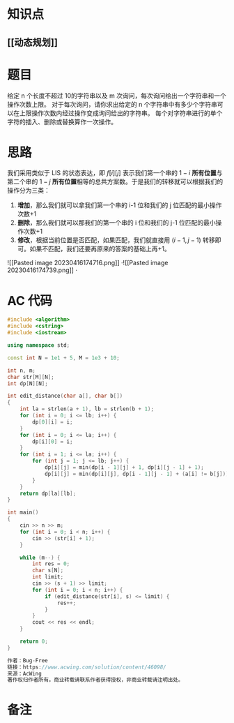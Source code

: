 # 知识点
  ## [[动态规划]]
# 题目
给定 n 个长度不超过 10的字符串以及 m 次询问，每次询问给出一个字符串和一个操作次数上限。
对于每次询问，请你求出给定的 n 个字符串中有多少个字符串可以在上限操作次数内经过操作变成询问给出的字符串。
每个对字符串进行的单个字符的插入、删除或替换算作一次操作。

# 思路
我们采用类似于 LIS 的状态表达，即 $f[i][j]$ 表示我们第一个串的 $1-i$ **所有位置**与第二个串的 $1-j$ **所有位置**相等的总共方案数。于是我们的转移就可以根据我们的操作分为三类：
1. **增加**，那么我们就可以拿我们第一个串的 i-1 位和我们的 j 位匹配的最小操作次数+1
2. **删除**，那么我们就可以那我们的第一个串的 i 位和我们的 j-1 位匹配的最小操作次数+1
3. **修改**，根据当前位置是否匹配，如果匹配，我们就直接用 $(i-1,j-1)$ 转移即可。如果不匹配，我们还要再原来的答案的基础上再+1。

![[Pasted image 20230416174716.png]]
·![[Pasted image 20230416174739.png]]
·
# AC 代码
```cpp
#include <algorithm>
#include <cstring>
#include <iostream>

using namespace std;

const int N = 1e1 + 5, M = 1e3 + 10;

int n, m;
char str[M][N];
int dp[N][N];

int edit_distance(char a[], char b[])
{
    int la = strlen(a + 1), lb = strlen(b + 1);
    for (int i = 0; i <= lb; i++) {
        dp[0][i] = i;
    }
    for (int i = 0; i <= la; i++) {
        dp[i][0] = i;
    }
    for (int i = 1; i <= la; i++) {
        for (int j = 1; j <= lb; j++) {
            dp[i][j] = min(dp[i - 1][j] + 1, dp[i][j - 1] + 1);
            dp[i][j] = min(dp[i][j], dp[i - 1][j - 1] + (a[i] != b[j]));
        }
    }
    return dp[la][lb];
}

int main()
{
    cin >> n >> m;
    for (int i = 0; i < n; i++) {
        cin >> (str[i] + 1);
    }

    while (m--) {
        int res = 0;
        char s[N];
        int limit;
        cin >> (s + 1) >> limit;
        for (int i = 0; i < n; i++) {
            if (edit_distance(str[i], s) <= limit) {
                res++;
            }
        }
        cout << res << endl;
    }

    return 0;
}

作者：Bug-Free
链接：https://www.acwing.com/solution/content/46098/
来源：AcWing
著作权归作者所有。商业转载请联系作者获得授权，非商业转载请注明出处。
```
# 备注
